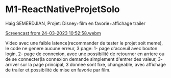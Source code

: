 # M1-ReactNativeProjetSolo

Haig SEMERDJIAN,
Projet: Disney+film en favorie+affichage trailer

[Screencast from 24-03-2023 10:52:58.webm](https://user-images.githubusercontent.com/97448580/227579216-6cf6285c-aaf7-4418-a092-5a8737bbdb6f.webm)

Video avec une faible latence(recommander de tester le projet soit meme), le code ne genere aucune erreur, 3 page: 1- page d'acceuil avec bouton login, 2- page de connexion,
avec une possibilité de retourner en arriere ou de se connecter(la connexion demande simplement d'entrer des valeur, 3- arriver sur la page principal,
3 donnee sont fixe, changeable, avec affichage de trailer et possibilité de mise en favorie par film.
